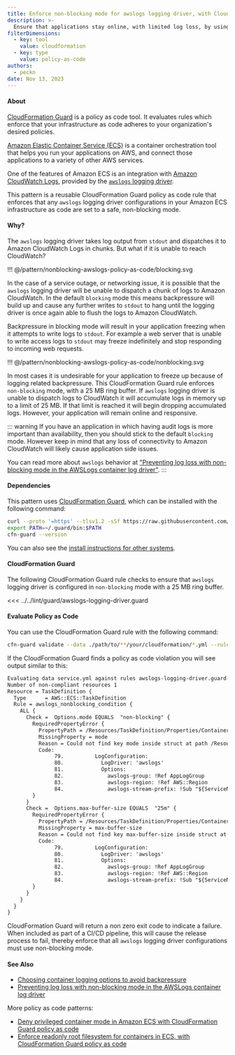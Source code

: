 ```yaml
---
title: Enforce non-blocking mode for awslogs logging driver, with CloudFormation Guard policy as code
description: >-
  Ensure that applications stay online, with limited log loss, by using CloudFormation Guard policy as code to enforce non-blocking logging mode.
filterDimensions:
  - key: tool
    value: cloudformation
  - key: type
    value: policy-as-code
authors:
  - peckn
date: Nov 13, 2023
---
```


#### About

[CloudFormation Guard](https://docs.aws.amazon.com/cfn-guard/latest/ug/what-is-guard.html) is a policy as code tool. It evaluates rules which enforce that your infrastructure as code adheres to your organization's desired policies.

[Amazon Elastic Container Service (ECS)](https://aws.amazon.com/ecs/) is a container orchestration tool that helps you run your applications on AWS, and connect those applications to a variety of other AWS services.

One of the features of Amazon ECS is an integration with [Amazon CloudWatch Logs](https://docs.aws.amazon.com/AmazonCloudWatch/latest/logs/WhatIsCloudWatchLogs.html), provided by the [`awslogs` logging driver](https://docs.aws.amazon.com/AmazonECS/latest/developerguide/using_awslogs.html).

This pattern is a reusable CloudFormation Guard policy as code rule that enforces that any `awslogs` logging driver configurations in your Amazon ECS infrastructure as code are set to a safe, non-blocking mode.

#### Why?

The `awslogs` logging driver takes log output from `stdout` and dispatches it to Amazon CloudWatch Logs in chunks. But what if it is unable to reach CloudWatch?

!!! @/pattern/nonblocking-awslogs-policy-as-code/blocking.svg

 In the case of a service outage, or networking issue, it is possible that the `awslogs` logging driver will be unable to dispatch a chunk of logs to Amazon CloudWatch. In the default `blocking` mode this means backpressure will build up and cause any further writes to `stdout` to hang until the logging driver is once again able to flush the logs to Amazon CloudWatch.

 Backpressure in blocking mode will result in your application freezing when it attempts to write logs to `stdout`. For example a web server that is unable to write access logs to `stdout` may freeze indefinitely and stop responding to incoming web requests.

!!! @/pattern/nonblocking-awslogs-policy-as-code/nonblocking.svg

In most cases it is undesirable for your application to freeze up because of logging related backpressure. This CloudFormation Guard rule enforces `non-blocking` mode, with a 25 MB ring buffer. If `awslogs` logging driver is unable to dispatch logs to CloudWatch it will accumulate logs in memory up to a limit of 25 MB. If that limit is reached it will begin dropping accumulated logs. However, your application will remain online and responsive.

::: warning
If you have an application in which having audit logs is more important than availability, then you should stick to the default `blocking` mode. However keep in mind that any loss of connectivity to Amazon CloudWatch will likely cause application side issues.

You can read more about `awslogs` behavior at ["Preventing log loss with non-blocking mode in the AWSLogs container log driver"](https://aws.amazon.com/blogs/containers/preventing-log-loss-with-non-blocking-mode-in-the-awslogs-container-log-driver/).
:::

#### Dependencies

This pattern uses [CloudFormation Guard](https://docs.aws.amazon.com/cfn-guard/latest/ug/what-is-guard.html), which can be installed with the following command:

```sh
curl --proto '=https' --tlsv1.2 -sSf https://raw.githubusercontent.com/aws-cloudformation/cloudformation-guard/main/install-guard.sh | sh
export PATH=~/.guard/bin:$PATH
cfn-guard --version
```

You can also see the [install instructions for other systems](https://docs.aws.amazon.com/cfn-guard/latest/ug/setting-up.html).

#### CloudFormation Guard

The following CloudFormation Guard rule checks to ensure that `awslogs` logging driver is configured in `non-blocking` mode with a 25 MB ring buffer.

<<< ../../lint/guard/awslogs-logging-driver.guard

#### Evaluate Policy as Code

You can use the CloudFormation Guard rule with the following command:

```sh
cfn-guard validate --data ./path/to/**/your/cloudformation/*.yml --rules ./path/to/rules/folder
```

If the CloudFormation Guard finds a policy as code violation you will see output similar to this:

```txt
Evaluating data service.yml against rules awslogs-logging-driver.guard
Number of non-compliant resources 1
Resource = TaskDefinition {
  Type      = AWS::ECS::TaskDefinition
  Rule = awslogs_nonblocking_condition {
    ALL {
      Check =  Options.mode EQUALS  "non-blocking" {
        RequiredPropertyError {
          PropertyPath = /Resources/TaskDefinition/Properties/ContainerDefinitions/1/LogConfiguration/Options[L:81,C:14]
          MissingProperty = mode
          Reason = Could not find key mode inside struct at path /Resources/TaskDefinition/Properties/ContainerDefinitions/1/LogConfiguration/Options[L:81,C:14]
          Code:
               79.          LogConfiguration:
               80.            LogDriver: 'awslogs'
               81.            Options:
               82.              awslogs-group: !Ref AppLogGroup
               83.              awslogs-region: !Ref AWS::Region
               84.              awslogs-stream-prefix: !Sub "${ServiceName}/app"
        }
      }
      Check =  Options.max-buffer-size EQUALS  "25m" {
        RequiredPropertyError {
          PropertyPath = /Resources/TaskDefinition/Properties/ContainerDefinitions/1/LogConfiguration/Options[L:81,C:14]
          MissingProperty = max-buffer-size
          Reason = Could not find key max-buffer-size inside struct at path /Resources/TaskDefinition/Properties/ContainerDefinitions/1/LogConfiguration/Options[L:81,C:14]
          Code:
               79.          LogConfiguration:
               80.            LogDriver: 'awslogs'
               81.            Options:
               82.              awslogs-group: !Ref AppLogGroup
               83.              awslogs-region: !Ref AWS::Region
               84.              awslogs-stream-prefix: !Sub "${ServiceName}/app"
        }
      }
    }
  }
}
```

CloudFormation Guard will return a non zero exit code to indicate a failure. When included as part of a CI/CD pipeline, this will cause the release process to fail, thereby enforce that all `awslogs` logging driver configurations must use non-blocking mode.

#### See Also

- [Choosing container logging options to avoid backpressure](https://aws.amazon.com/blogs/containers/choosing-container-logging-options-to-avoid-backpressure/)
- [Preventing log loss with non-blocking mode in the AWSLogs container log driver](https://aws.amazon.com/blogs/containers/preventing-log-loss-with-non-blocking-mode-in-the-awslogs-container-log-driver/)

More policy as code patterns:

- [Deny privileged container mode in Amazon ECS with CloudFormation Guard policy as code](deny-privileged-container-ecs-policy-as-code)
- [Enforce readonly root filesystem for containers in ECS, with CloudFormation Guard policy as code](enforce-read-only-root-filesystem-ecs-policy-as-code)
